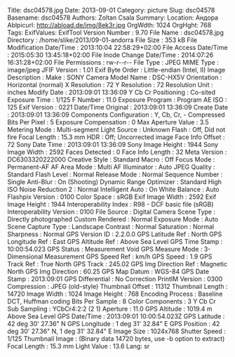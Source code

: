 Title: dsc04578.jpg
Date: 2013-09-01
Category: picture
Slug: dsc04578
Basename: dsc04578
Authors: Zoltan Csala
Summary:
Location: Андора
Ablpicurl: http://abload.de/img/8ek3r.jpg
OrgWdth: 1024
OrgHght: 768
Tags:
ExifValues: ExifTool Version Number : 9.70
            File Name : dsc04578.jpg
            Directory : /home/slike/2013/09-01-andorra
            File Size : 353 kB
            File Modification Date/Time : 2013:10:04 22:58:29+02:00
            File Access Date/Time : 2015:05:30 13:45:18+02:00
            File Inode Change Date/Time : 2014:07:26 16:31:28+02:00
            File Permissions : rw-r--r--
            File Type : JPEG
            MIME Type : image/jpeg
            JFIF Version : 1.01
            Exif Byte Order : Little-endian (Intel, II)
            Image Description :
            Make : SONY
            Camera Model Name : DSC-HX5V
            Orientation : Horizontal (normal)
            X Resolution : 72
            Y Resolution : 72
            Resolution Unit : inches
            Modify Date : 2013:09:01 13:36:09
            Y Cb Cr Positioning : Co-sited
            Exposure Time : 1/125
            F Number : 11.0
            Exposure Program : Program AE
            ISO : 125
            Exif Version : 0221
            Date/Time Original : 2013:09:01 13:36:09
            Create Date : 2013:09:01 13:36:09
            Components Configuration : Y, Cb, Cr, -
            Compressed Bits Per Pixel : 5
            Exposure Compensation : 0
            Max Aperture Value : 3.5
            Metering Mode : Multi-segment
            Light Source : Unknown
            Flash : Off, Did not fire
            Focal Length : 15.3 mm
            HDR : Off; Uncorrected image
            Face Info Offset : 72
            Sony Date Time : 2013:09:01 13:36:09
            Sony Image Height : 1944
            Sony Image Width : 2592
            Faces Detected : 0
            Face Info Length : 32
            Meta Version : DC6303320222000
            Creative Style : Standard
            Macro : Off
            Focus Mode : Permanent-AF
            AF Area Mode : Multi
            AF Illuminator : Auto
            JPEG Quality : Standard
            Flash Level : Normal
            Release Mode : Normal
            Sequence Number : Single
            Anti-Blur : On (Shooting)
            Dynamic Range Optimizer : Standard
            High ISO Noise Reduction 2 : Normal
            Intelligent Auto : On
            White Balance : Auto
            Flashpix Version : 0100
            Color Space : sRGB
            Exif Image Width : 2592
            Exif Image Height : 1944
            Interoperability Index : R98 - DCF basic file (sRGB)
            Interoperability Version : 0100
            File Source : Digital Camera
            Scene Type : Directly photographed
            Custom Rendered : Normal
            Exposure Mode : Auto
            Scene Capture Type : Landscape
            Contrast : Normal
            Saturation : Normal
            Sharpness : Normal
            GPS Version ID : 2.2.0.0
            GPS Latitude Ref : North
            GPS Longitude Ref : East
            GPS Altitude Ref : Above Sea Level
            GPS Time Stamp : 10:00:54.023
            GPS Status : Measurement Void
            GPS Measure Mode : 3-Dimensional Measurement
            GPS Speed Ref : km/h
            GPS Speed : 1.9
            GPS Track Ref : True North
            GPS Track : 245.02
            GPS Img Direction Ref : Magnetic North
            GPS Img Direction : 60.25
            GPS Map Datum : WGS-84
            GPS Date Stamp : 2013:09:01
            GPS Differential : No Correction
            PrintIM Version : 0300
            Compression : JPEG (old-style)
            Thumbnail Offset : 11312
            Thumbnail Length : 14720
            Image Width : 1024
            Image Height : 768
            Encoding Process : Baseline DCT, Huffman coding
            Bits Per Sample : 8
            Color Components : 3
            Y Cb Cr Sub Sampling : YCbCr4:2:2 (2 1)
            Aperture : 11.0
            GPS Altitude : 1019.4 m Above Sea Level
            GPS Date/Time : 2013:09:01 10:00:54.023Z
            GPS Latitude : 42 deg 30' 27.36" N
            GPS Longitude : 1 deg 31' 32.84" E
            GPS Position : 42 deg 30' 27.36" N, 1 deg 31' 32.84" E
            Image Size : 1024x768
            Shutter Speed : 1/125
            Thumbnail Image : (Binary data 14720 bytes, use -b option to extract)
            Focal Length : 15.3 mm
            Light Value : 13.6
Lang: sr

